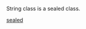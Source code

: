 String class is a sealed class.

[sealed](https://docs.microsoft.com/en-us/dotnet/csharp/language-reference/keywords/sealed)